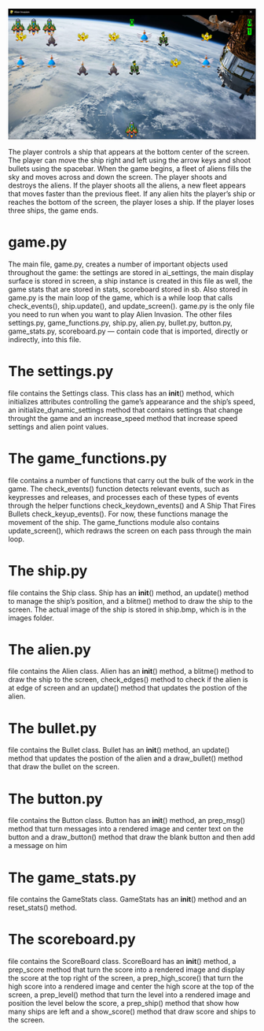 ![](alien_readme.png)


The player controls a ship that appears at
the bottom center of the screen. The player can move the ship
right and left using the arrow keys and shoot bullets using the
spacebar. When the game begins, a fleet of aliens fills the sky
and moves across and down the screen. The player shoots and
destroys the aliens. If the player shoots all the aliens, a new fleet
appears that moves faster than the previous fleet. If any alien hits
the player’s ship or reaches the bottom of the screen, the player
loses a ship. If the player loses three ships, the game ends.

# game.py
The main file, game.py, creates a number of important objects used
throughout the game: the settings are stored in ai_settings, the main display
surface is stored in screen, a ship instance is created in this file as
well, the game stats that are stored in stats, scoreboard stored in sb. Also stored in game.py is the main loop of the game, which is
a while loop that calls check_events(), ship.update(), and update_screen().
game.py is the only file you need to run when you want to play
Alien Invasion. The other files settings.py, game_functions.py, ship.py, alien.py, bullet.py, button.py, game_stats.py, scoreboard.py —
contain code that is imported, directly or indirectly, into this file.

# The settings.py
file contains the Settings class. 
This class has an __init__() method, which initializes attributes controlling the game’s
appearance and the ship’s speed, an initialize_dynamic_settings method that contains settings that change throught the game and an increase_speed method that increase speed settings and alien point values.

# The game_functions.py
file contains a number of functions that carry out
the bulk of the work in the game. The check_events() function detects relevant
events, such as keypresses and releases, and processes each of these
types of events through the helper functions check_keydown_events() and
A Ship That Fires Bullets
check_keyup_events(). For now, these functions manage the movement of
the ship. The game_functions module also contains update_screen(), which
redraws the screen on each pass through the main loop.

# The ship.py
file contains the Ship class. Ship has an __init__() method, an
update() method to manage the ship’s position, and a blitme() method
to draw the ship to the screen. The actual image of the ship is stored in
ship.bmp, which is in the images folder.

# The alien.py
file contains the Alien class. Alien has an __init__() method, a blitme() method
to draw the ship to the screen, check_edges() method to check if the alien is at edge of screen and an update() method that updates the postion of the alien.

# The bullet.py
file contains the Bullet class. Bullet has an __init__() method, an update() method that updates the postion of the alien and a draw_bullet() method that draw the bullet on the screen.

# The button.py 
file contains the Button class. Button has an __init__() method, an prep_msg() method that turn messages into a rendered image and center text on the button and a draw_button() method that draw the blank button and then add a message on him

# The game_stats.py 
file contains the GameStats class. GameStats has an __init__() method and an reset_stats() method.

# The scoreboard.py
file contains the ScoreBoard class. ScoreBoard has an __init__() method, a prep_score method that turn the score into a rendered image and display the score at the top right of the screen, a prep_high_score() that turn the high score into a rendered image and center the high score at the top of the screen, a prep_level() method that turn the level into a rendered image and position the level below the score, a prep_ship() method that show how many ships are left and a show_score() method that draw score and ships to the screen.


